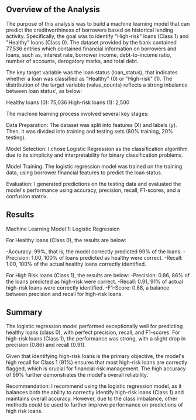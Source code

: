 ## Overview of the Analysis
The purpose of this analysis was to build a machine learning model that can predict the creditworthiness of borrowers based on historical lending activity. Specifically, the goal was to identify "High-risk" loans (Class 1) and "Healthy" loans (Class 0). The dataset provided by the bank contained 77,536 entries which contained financial information on borrowers and loans, such as, interest rate, borrower income, debt-to-income ratio, number of accounts, derogatory marks, and total debt.

 The key target variable was the loan status (loan_status), that indicates whether a loan was classified as "Healthy" (0) or "High-risk" (1). The distribution of the target variable (value_counts) reflects a strong inbalance between loan status', as below:

Healthy loans (0): 75,036 
High-risk loans (1): 2,500 

The machine learning process involved several key stages:

Data Preparation: The dataset was split into features (X) and labels (y). Then, it was divided into training and testing sets (80% training, 20% testing).

Model Selection: I chose Logistic Regression as the classification algorithm due to its simplicity and interpretability for binary classification problems.

Model Training: The logistic regression model was trained on the training data, using borrower financial features to predict the loan status.

Evaluation: I generated predictions on the testing data and evaluated the model's performance using accuracy, precision, recall, F1-scores, and a confusion matrix.

## Results
Machine Learning Model 1: Logistic Regression

For Healthy loans (Class 0), the results are below:              

-Accuracy: 99%, that is, the model correctly predicted 99% of the loans.
-Precision: 1.00, 100% of loans predicted as healthy were correct. 
-Recall: 1.00, 100% of the actual healthy loans correctly identified.

For High Risk loans (Class 1), the results are below:
-Precision: 0.86, 86%  of the loans predicted as high-risk were correct.
-Recall: 0.91, 91% of actual high-risk loans were correctly identified.
-F1-Score: 0.88, a balance between precision and recall for high-risk loans.


## Summary
The logistic regression model performed exceptionally well for predicting healthy loans (class 0), with perfect precision, recall, and F1-scores. For high-risk loans (Class 1), the performance was strong, with a slight drop in precision (0.86) and recall (0.91).

Given that identifying high-risk loans is the primary objective, the model's high recall for Class 1 (91%) ensures that most high-risk loans are correctly flagged, which is crucial for financial risk management. The high accuracy of 99% further demonstrates the model's overall reliability.

Recommendation: I recommend using the logistic regression model, as it balances both the ability to correctly identify high-risk loans (Class 1) and maintains overall accuracy. However, due to the class imbalance, other methods could be used to further improve performance on predictions of high risk loans.
